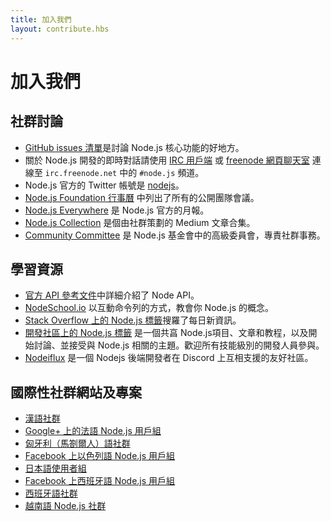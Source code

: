 ```yaml
---
title: 加入我們
layout: contribute.hbs
---
```


# 加入我們

## 社群討論

- [GitHub issues 清單](https://github.com/nodejs/node/issues)是討論 Node.js 核心功能的好地方。
- 關於 Node.js 開發的即時對話請使用 [IRC 用戶端](http://en.wikipedia.org/wiki/Comparison_of_Internet_Relay_Chat_clients) 或 [freenode 網頁聊天室](http://webchat.freenode.net/?channels=node.js) 連線至 `irc.freenode.net` 中的 `#node.js` 頻道。
- Node.js 官方的 Twitter 帳號是 [nodejs](https://twitter.com/nodejs)。
- [Node.js Foundation 行事曆](https://nodejs.org/calendar) 中列出了所有的公開團隊會議。
- [Node.js Everywhere](https://newsletter.nodejs.org) 是 Node.js 官方的月報。
- [Node.js Collection](https://medium.com/the-node-js-collection) 是個由社群策劃的 Medium 文章合集。
- [Community Committee](https://github.com/nodejs/community-committee) 是 Node.js 基金會中的高級委員會，專責社群事務。


## 學習資源

- [官方 API 參考文件](/api)中詳細介紹了 Node API。
- [NodeSchool.io](http://nodeschool.io) 以互動命令列的方式，教會你 Node.js 的概念。
- [Stack Overflow 上的 Node.js 標籤](http://stackoverflow.com/questions/tagged/node.js)搜羅了每日新資訊。
- [開發社區上的 Node.js 標籤](https://dev.to/t/node) 是一個共亯 Node.js項目、文章和教程，以及開始討論、並接受與 Node.js 相關的主題。歡迎所有技能級別的開發人員參與。
- [Nodeiflux](https://discordapp.com/invite/vUsrbjd) 是一個 Nodejs 後端開發者在 Discord 上互相支援的友好社區。


## 國際性社群網站及專案

- [漢語社群](http://cnodejs.org)
- [Google+ 上的法語 Node.js 用戶組](https://plus.google.com/communities/113346206415381691435)
- [匈牙利（馬劄爾人）語社群](http://nodehun.blogspot.com/)
- [Facebook 上以色列語 Node.js 用戶組](https://www.facebook.com/groups/node.il/)
- [日本語使用者組](http://nodejs.jp/)
- [Facebook 上西班牙語 Node.js 用戶組](https://www.facebook.com/groups/node.es/)
- [西班牙語社群](http://nodehispano.com)
- [越南語 Node.js 社群](https://www.facebook.com/nodejs.vn/)
